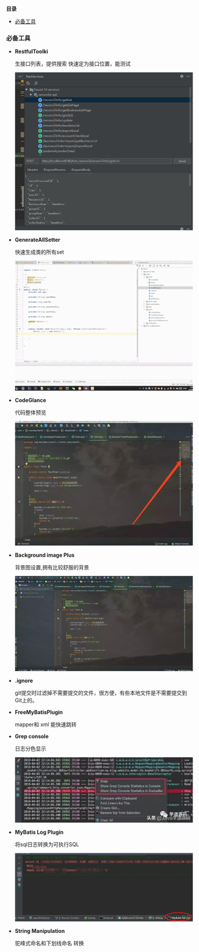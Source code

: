 <!-- START doctoc generated TOC please keep comment here to allow auto update -->
<!-- DON'T EDIT THIS SECTION, INSTEAD RE-RUN doctoc TO UPDATE -->
**目录**

- [必备工具](#%E5%BF%85%E5%A4%87%E5%B7%A5%E5%85%B7)

<!-- END doctoc generated TOC please keep comment here to allow auto update -->

### 必备工具
- **RestfulToolki**

  生接口列表，提供搜索 快速定为接口位置，能测试

  ![](../../../file/img/1556519857.png)

- **GenerateAllSetter**

   快速生成类的所有set

  ![](../../../file/img/20190429143111.gif)

- **CodeGlance**

  代码整体预览

  ![](../../../file/img/20190429143508.jpg)

- **Background image Plus**

  背景图设置,拥有比较舒服的背景

  ![](../../../file/img/20190429143533.jpg)

- **.ignore**

  git提交时过滤掉不需要提交的文件，很方便，有些本地文件是不需要提交到Git上的。

- **FreeMyBatisPlugin**

  mapper和 xml 能快速跳转

- **Grep console**

  日志分色显示

  ![](../../../file/img/20190429144609.jpg)

- **MyBatis Log Plugin**

  将sql日志转换为可执行SQL

  ![](../../../file/img/20180814153638525.png)

- **String Manipulation**

  驼峰式命名和下划线命名 转换